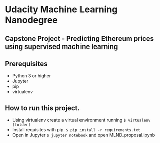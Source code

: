 # Udacity Machine Learning Nanodegree 
## Capstone Project - Predicting Ethereum prices using supervised machine learning

## Prerequisites

- Python 3 or higher
- Jupyter 
- pip
- virtualenv

## How to run this project.

- Using virtualenv create a virtual environment running `$ virtualenv [folder]`
- Install requisites with pip. `$ pip install -r requirements.txt`
- Open in Jupyter `$ jupyter notebook` and open MLND_proposal.ipynb



